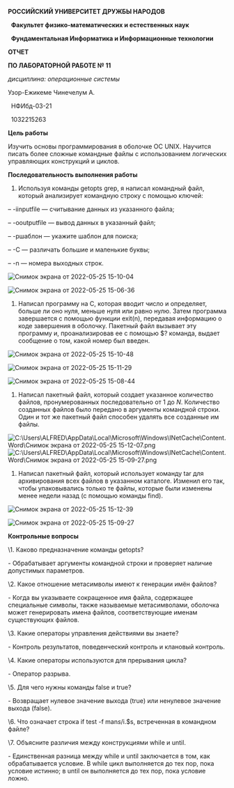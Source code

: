 ﻿**РОССИЙСКИЙ УНИВЕРСИТЕТ ДРУЖБЫ НАРОДОВ**

` `**Факультет физико-математических и естественных наук**

` `**Фундаментальная Информатика и Информационные технологии**

**ОТЧЕТ** 

**ПО ЛАБОРАТОРНОЙ РАБОТЕ № 11**

*дисциплина:*	*операционные системы*






Узор-Ежикеме Чинечелум А.

` `НФИбд-03-21

` `1032215263 





**Цель работы**

Изучить основы программирования в оболочке ОС UNIX. Научится писать более сложные командные файлы с использованием логических управляющих конструкций и циклов.


**Последовательность выполнения работы**

1. Используя команды getopts grep, я написал командный файл, который анализирует командную строку с помощью ключей:

– -iinputfile — считывание данных из указанного файла;

– -ooutputfile — вывод данных в указанный файл;

– -pшаблон — укажите шаблон для поиска;

– -C — различать большие и маленькие буквы;

– -n — номера выходных строк.

![](Aspose.Words.19e030a0-73ff-4533-8f20-424749f3d111.001.png "Снимок экрана от 2022-05-25 15-10-04")

![](Aspose.Words.19e030a0-73ff-4533-8f20-424749f3d111.002.png "Снимок экрана от 2022-05-25 15-06-36")

1. Написал программу на C, которая вводит число и определяет, больше ли оно нуля, меньше нуля или равно нулю. Затем программа завершается с помощью функции exit(n), передавая информацию о коде завершения в оболочку. Пакетный файл вызывает эту программу и, проанализировав ее с помощью $? команда, выдает сообщение о том, какой номер был введен.

![Снимок экрана от 2022-05-25 15-10-48](Aspose.Words.19e030a0-73ff-4533-8f20-424749f3d111.003.png)

![Снимок экрана от 2022-05-25 15-11-29](Aspose.Words.19e030a0-73ff-4533-8f20-424749f3d111.004.png)





![](Aspose.Words.19e030a0-73ff-4533-8f20-424749f3d111.005.png "Снимок экрана от 2022-05-25 15-08-44")


1. Написал пакетный файл, который создает указанное количество файлов, пронумерованных последовательно от 1 до *N*. Количество созданных файлов было передано в аргументы командной строки. Один и тот же пакетный файл способен удалять все созданные им файлы.

![C:\Users\ALFRED\AppData\Local\Microsoft\Windows\INetCache\Content.Word\Снимок экрана от 2022-05-25 15-12-07.png](Aspose.Words.19e030a0-73ff-4533-8f20-424749f3d111.006.png)![C:\Users\ALFRED\AppData\Local\Microsoft\Windows\INetCache\Content.Word\Снимок экрана от 2022-05-25 15-09-27.png](Aspose.Words.19e030a0-73ff-4533-8f20-424749f3d111.007.png)



























1. Написал пакетный файл, который использует команду tar для архивирования всех файлов в указанном каталоге. Изменил его так, чтобы упаковывались только те файлы, которые были изменены менее недели назад (с помощью команды find).

![](Aspose.Words.19e030a0-73ff-4533-8f20-424749f3d111.008.png "Снимок экрана от 2022-05-25 15-12-39")

![](Aspose.Words.19e030a0-73ff-4533-8f20-424749f3d111.009.png "Снимок экрана от 2022-05-25 15-09-27")


**Контрольные вопросы**

\1. Каково предназначение команды getopts?

\- Обрабатывает аргументы командной строки и проверяет наличие допустимых параметров.

\2. Какое отношение метасимволы имеют к генерации имён файлов?

\- Когда вы указываете сокращенное имя файла, содержащее специальные символы, также называемые метасимволами, оболочка может генерировать имена файлов, соответствующие именам существующих файлов.

\3. Какие операторы управления действиями вы знаете?

\- Контроль результатов, поведенческий контроль и клановый контроль.

\4. Какие операторы используются для прерывания цикла?

\- Оператор разрыва.

\5. Для чего нужны команды false и true?

\- Возвращает нулевое значение выхода (true) или ненулевое значение выхода (false).

\6. Что означает строка if test -f man$s/$i.$s, встреченная в командном файле?

\7. Объясните различия между конструкциями while и until.

\- Единственная разница между while и until заключается в том, как обрабатывается условие. В while цикл выполняется до тех пор, пока условие истинно; в until он выполняется до тех пор, пока условие ложно.





